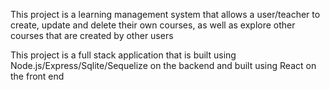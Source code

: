 This project is a learning management system that allows a user/teacher to create, update and delete their own courses, as well as explore other courses that are created by other users

This project is a full stack application that is built using Node.js/Express/Sqlite/Sequelize on the backend
and built using React on the front end